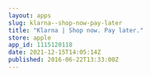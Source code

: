```yaml
---
layout: apps
slug: klarna--shop-now-pay-later
title: "Klarna | Shop now. Pay later."
store: apple
app_id: 1115120118
date: 2021-12-15T14:05:14Z
published: 2016-06-22T13:33:00Z
---
```

